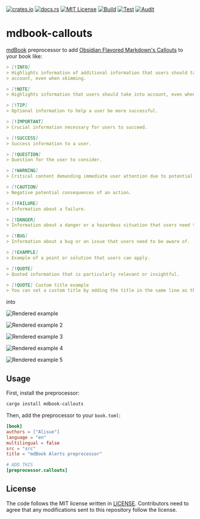 [![crates.io](https://img.shields.io/crates/v/mdbook-callouts.svg)](https://crates.io/crates/mdbook-callouts)
[![docs.rs](https://docs.rs/mdbook-callouts/badge.svg)](https://docs.rs/mdbook-callouts)
[![MIT License](https://img.shields.io/badge/license-MIT-blue.svg)](./LICENSE)
[![Build](https://github.com/GrayJack/rs-mdbook-callouts/actions/workflows/build.yml/badge.svg)](https://github.com/GrayJack/rs-mdbook-callouts/actions/workflows/build.yml)
[![Test](https://github.com/GrayJack/rs-mdbook-callouts/actions/workflows/test.yml/badge.svg)](https://github.com/GrayJack/rs-mdbook-callouts/actions/workflows/test.yml)
[![Audit](https://github.com/GrayJack/rs-mdbook-callouts/actions/workflows/audit.yml/badge.svg)](https://github.com/GrayJack/rs-mdbook-callouts/actions/workflows/audit.yml)

# mdbook-callouts


[mdBook] preprocessor to add [Obsidian Flavored Markdown's Callouts](https://help.obsidian.md/Editing+and+formatting/Callouts) to your book like:

```markdown
> [!INFO]
> Highlights information of additional information that users should take into
> account, even when skimming.

> [!NOTE]
> Highlights information that users should take into account, even when skimming.

> [!TIP]
> Optional information to help a user be more successful.

> [!IMPORTANT]
> Crucial information necessary for users to succeed.

> [!SUCCESS]
> Success information to a user.

> [!QUESTION]
> Question for the user to consider.

> [!WARNING]
> Critical content demanding immediate user attention due to potential risks.

> [!CAUTION]
> Negative potential consequences of an action.

> [!FAILURE]
> Information about a failure.

> [!DANGER]
> Information about a danger or a hazardous situation that users need to avoid.

> [!BUG]
> Information about a bug or an issue that users need to be aware of.

> [!EXAMPLE]
> Example of a point or solution that users can apply.

> [!QUOTE]
> Quoted information that is particularly relevant or insightful.

> [!QUOTE] Custom title example
> You can set a custom title by adding the title in the same line as the tag.
```

into

![Rendered example](https://github.com/GrayJack/rs-mdbook-callouts/blob/main/example/example-light.png?raw=true)

![Rendered example 2](https://github.com/GrayJack/rs-mdbook-callouts/blob/main/example/example-rust.png?raw=true)

![Rendered example 3](https://github.com/GrayJack/rs-mdbook-callouts/blob/main/example/example-coal.png?raw=true)

![Rendered example 4](https://github.com/GrayJack/rs-mdbook-callouts/blob/main/example/example-navy.png?raw=true)

![Rendered example 5](https://github.com/GrayJack/rs-mdbook-callouts/blob/main/example/example-ayu.png?raw=true)

[mdBook]: https://github.com/rust-lang/mdBook

## Usage

First, install the preprocessor:

```bash
cargo install mdbook-callouts
```

Then, add the preprocessor to your `book.toml`:

```toml
[book]
authors = ["Alisue"]
language = "en"
multilingual = false
src = "src"
title = "mdBook Alerts preprocessor"

# ADD THIS
[preprocessor.callouts]
```

## License

The code follows the MIT license written in [LICENSE](./LICENSE). Contributors
need to agree that any modifications sent to this repository follow the license.
